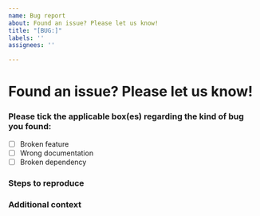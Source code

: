 ```yaml
---
name: Bug report
about: Found an issue? Please let us know!
title: "[BUG:]"
labels: ''
assignees: ''

---
```


# Found an issue? Please let us know!

<!-- Please provide a description of the bug you found here -->

### Please tick the applicable box(es) regarding the kind of bug you found:

<!-- Please note that bugs regarding the CLI and the core functionality of Nester receive priority. -->

- [ ] Broken feature
- [ ] Wrong documentation
- [ ] Broken dependency

### Steps to reproduce

<!-- Please provide a detailed description of steps we have to take to reproduce your issue.
Please be aware that bugs which cannot be reproduced cannot be fixed.

Use these snippets as reference:
1. Go to '...'
2. Click on '...'
3. Scroll down to '...'
4. See error
-->

### Additional context

<!--
Use this section to provide us with additional context.<br>
Especially screenshots are a useful tool to let us reproduce and find issues more quickly.
-->
